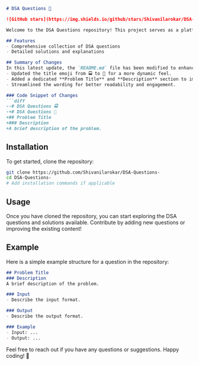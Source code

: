 ```markdown
# DSA Questions 🚀

![GitHub stars](https://img.shields.io/github/stars/Shivanilarokar/DSA-Questions-?style=social) ![Forks](https://img.shields.io/github/forks/Shivanilarokar/DSA-Questions-?style=social)

Welcome to the DSA Questions repository! This project serves as a platform for developers and learners to practice and enhance their skills in Data Structures and Algorithms (DSA). This repository is designed to help you improve your understanding of various data structures and algorithms through a collection of questions and solutions.

## Features
- Comprehensive collection of DSA questions
- Detailed solutions and explanations

## Summary of Changes
In this latest update, the `README.md` file has been modified to enhance clarity and structure. The following key changes were made:
- Updated the title emoji from 🚍 to 🚀 for a more dynamic feel.
- Added a dedicated **Problem Title** and **Description** section to improve the organization of questions.
- Streamlined the wording for better readability and engagement.

### Code Snippet of Changes
```diff
--# DSA Questions 🚍
-+# DSA Questions 🚀
+## Problem Title
+### Description
+A brief description of the problem.
```

## Installation
To get started, clone the repository:
```bash
git clone https://github.com/Shivanilarokar/DSA-Questions-
cd DSA-Questions-
# Add installation commands if applicable
```

## Usage
Once you have cloned the repository, you can start exploring the DSA questions and solutions available. Contribute by adding new questions or improving the existing content!

## Example
Here is a simple example structure for a question in the repository:
```markdown
## Problem Title
### Description
A brief description of the problem.

### Input
- Describe the input format.

### Output
- Describe the output format.

### Example
- Input: ...
- Output: ...
```

Feel free to reach out if you have any questions or suggestions. Happy coding! 🎉
```